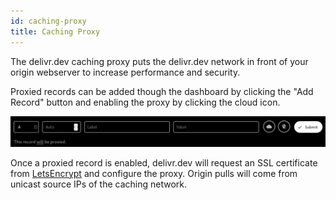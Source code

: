 ```yaml
---
id: caching-proxy
title: Caching Proxy
---
```


The delivr.dev caching proxy puts the delivr.dev network in front of your origin webserver to increase performance and security. 

Proxied records can be added though the dashboard by clicking the "Add Record" button and enabling the proxy by clicking the cloud icon.

![img](../static/img/adding_proxied_record.png)

Once a proxied record is enabled, delivr.dev will request an SSL certificate from [LetsEncrypt](https://letsencrypt.org/) and configure the proxy. Origin pulls will come from unicast source IPs of the caching network.
